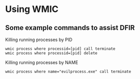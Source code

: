 # Using WMIC

## Some example commands to assist DFIR

Killing running processes by PID

```
wmic process where processid=[pid] call terminate
wmic process where processid=[pid] delete
```

Killing running processes by NAME
```
wmic process where name="evilprocess.exe" call terminate
```
